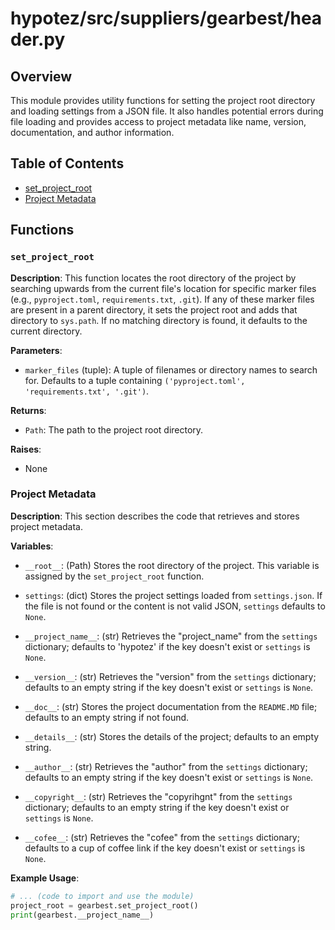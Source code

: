 # hypotez/src/suppliers/gearbest/header.py

## Overview

This module provides utility functions for setting the project root directory and loading settings from a JSON file. It also handles potential errors during file loading and provides access to project metadata like name, version, documentation, and author information.

## Table of Contents

- [set_project_root](#set_project_root)
- [Project Metadata](#project-metadata)


## Functions

### `set_project_root`

**Description**: This function locates the root directory of the project by searching upwards from the current file's location for specific marker files (e.g., `pyproject.toml`, `requirements.txt`, `.git`).  If any of these marker files are present in a parent directory, it sets the project root and adds that directory to `sys.path`.  If no matching directory is found, it defaults to the current directory.

**Parameters**:

- `marker_files` (tuple): A tuple of filenames or directory names to search for. Defaults to a tuple containing `('pyproject.toml', 'requirements.txt', '.git')`.

**Returns**:

- `Path`: The path to the project root directory.

**Raises**:

- None


### Project Metadata

**Description**: This section describes the code that retrieves and stores project metadata.

**Variables**:


- `__root__`: (Path) Stores the root directory of the project. This variable is assigned by the `set_project_root` function.

- `settings`: (dict) Stores the project settings loaded from `settings.json`. If the file is not found or the content is not valid JSON, `settings` defaults to `None`.


- `__project_name__`: (str) Retrieves the "project_name" from the `settings` dictionary; defaults to 'hypotez' if the key doesn't exist or `settings` is `None`.

- `__version__`: (str) Retrieves the "version" from the `settings` dictionary; defaults to an empty string if the key doesn't exist or `settings` is `None`.

- `__doc__`: (str) Stores the project documentation from the `README.MD` file; defaults to an empty string if not found.

- `__details__`: (str) Stores the details of the project; defaults to an empty string.

- `__author__`: (str) Retrieves the "author" from the `settings` dictionary; defaults to an empty string if the key doesn't exist or `settings` is `None`.

- `__copyright__`: (str) Retrieves the "copyrihgnt" from the `settings` dictionary; defaults to an empty string if the key doesn't exist or `settings` is `None`.

- `__cofee__`: (str) Retrieves the "cofee" from the `settings` dictionary; defaults to a cup of coffee link if the key doesn't exist or `settings` is `None`.

**Example Usage**:

```python
# ... (code to import and use the module)
project_root = gearbest.set_project_root()
print(gearbest.__project_name__)
```
```
```
```python
```
```
```
```